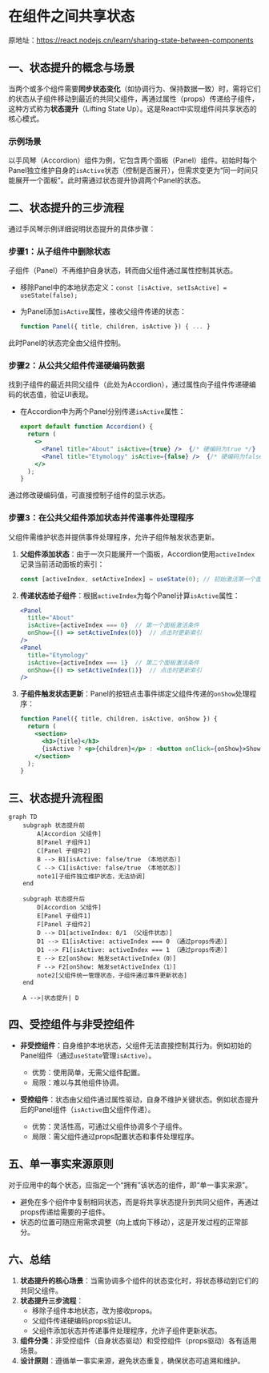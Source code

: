 # 在组件之间共享状态

原地址：<https://react.nodejs.cn/learn/sharing-state-between-components>  

## 一、状态提升的概念与场景

当两个或多个组件需要**同步状态变化**（如协调行为、保持数据一致）时，需将它们的状态从子组件移动到最近的共同父组件，再通过属性（props）传递给子组件，这种方式称为**状态提升**（Lifting State Up）。这是React中实现组件间共享状态的核心模式。

### 示例场景

以手风琴（Accordion）组件为例，它包含两个面板（Panel）组件。初始时每个Panel独立维护自身的`isActive`状态（控制是否展开），但需求变更为“同一时间只能展开一个面板”。此时需通过状态提升协调两个Panel的状态。

## 二、状态提升的三步流程

通过手风琴示例详细说明状态提升的具体步骤：

### 步骤1：从子组件中删除状态

子组件（Panel）不再维护自身状态，转而由父组件通过属性控制其状态。  

- 移除Panel中的本地状态定义：`const [isActive, setIsActive] = useState(false);`  
- 为Panel添加`isActive`属性，接收父组件传递的状态：  

  ```jsx
  function Panel({ title, children, isActive }) { ... }
  ```  

此时Panel的状态完全由父组件控制。

### 步骤2：从公共父组件传递硬编码数据

找到子组件的最近共同父组件（此处为Accordion），通过属性向子组件传递硬编码的状态值，验证UI表现。  

- 在Accordion中为两个Panel分别传递`isActive`属性：  

  ```jsx
  export default function Accordion() {
    return (
      <>
        <Panel title="About" isActive={true} />  {/* 硬编码为true */}
        <Panel title="Etymology" isActive={false} />  {/* 硬编码为false */}
      </>
    );
  }
  ```  

通过修改硬编码值，可直接控制子组件的显示状态。

### 步骤3：在公共父组件添加状态并传递事件处理程序

父组件需维护状态并提供事件处理程序，允许子组件触发状态更新。  

1. **父组件添加状态**：由于一次只能展开一个面板，Accordion使用`activeIndex`记录当前活动面板的索引：  

   ```jsx
   const [activeIndex, setActiveIndex] = useState(0); // 初始激活第一个面板
   ```  

2. **传递状态给子组件**：根据`activeIndex`为每个Panel计算`isActive`属性：  

   ```jsx
   <Panel
     title="About"
     isActive={activeIndex === 0}  // 第一个面板激活条件
     onShow={() => setActiveIndex(0)}  // 点击时更新索引
   />
   <Panel
     title="Etymology"
     isActive={activeIndex === 1}  // 第二个面板激活条件
     onShow={() => setActiveIndex(1)}  // 点击时更新索引
   />
   ```  

3. **子组件触发状态更新**：Panel的按钮点击事件绑定父组件传递的`onShow`处理程序：  

   ```jsx
   function Panel({ title, children, isActive, onShow }) {
     return (
       <section>
         <h3>{title}</h3>
         {isActive ? <p>{children}</p> : <button onClick={onShow}>Show</button>}
       </section>
     );
   }
   ```  

## 三、状态提升流程图

```mermaid
graph TD
    subgraph 状态提升前
        A[Accordion 父组件]
        B[Panel 子组件1]
        C[Panel 子组件2]
        B --> B1[isActive: false/true （本地状态）]
        C --> C1[isActive: false/true （本地状态）]
        note1[子组件独立维护状态，无法协调]
    end

    subgraph 状态提升后
        D[Accordion 父组件]
        E[Panel 子组件1]
        F[Panel 子组件2]
        D --> D1[activeIndex: 0/1 （父组件状态）]
        D1 --> E1[isActive: activeIndex === 0 （通过props传递）]
        D1 --> F1[isActive: activeIndex === 1 （通过props传递）]
        E --> E2[onShow: 触发setActiveIndex（0）]
        F --> F2[onShow: 触发setActiveIndex（1）]
        note2[父组件统一管理状态，子组件通过事件更新状态]
    end

    A -->|状态提升| D
```

## 四、受控组件与非受控组件

- **非受控组件**：自身维护本地状态，父组件无法直接控制其行为。例如初始的Panel组件（通过`useState`管理`isActive`）。  
  - 优势：使用简单，无需父组件配置。  
  - 局限：难以与其他组件协调。  

- **受控组件**：状态由父组件通过属性驱动，自身不维护关键状态。例如状态提升后的Panel组件（`isActive`由父组件传递）。  
  - 优势：灵活性高，可通过父组件协调多个子组件。  
  - 局限：需父组件通过props配置状态和事件处理程序。  

## 五、单一事实来源原则

对于应用中的每个状态，应指定一个“拥有”该状态的组件，即“单一事实来源”。  

- 避免在多个组件中复制相同状态，而是将共享状态提升到共同父组件，再通过props传递给需要的子组件。  
- 状态的位置可随应用需求调整（向上或向下移动），这是开发过程的正常部分。  

## 六、总结

1. **状态提升的核心场景**：当需协调多个组件的状态变化时，将状态移动到它们的共同父组件。  
2. **状态提升三步流程**：  
   - 移除子组件本地状态，改为接收props。  
   - 父组件传递硬编码props验证UI。  
   - 父组件添加状态并传递事件处理程序，允许子组件更新状态。  
3. **组件分类**：非受控组件（自身状态驱动）和受控组件（props驱动）各有适用场景。  
4. **设计原则**：遵循单一事实来源，避免状态重复，确保状态可追溯和维护。
